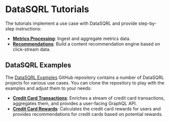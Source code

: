 # DataSQRL Tutorials


The tutorials implement a use case with DataSQRL and provide step-by-step instructions:

* [**Metrics Processing**](../../quickstart): Ingest and aggregate metrics data.
* [**Recommendations**](../recommendations/intro): Build a content recommendation engine based on click-stream data.

## DataSQRL Examples

The [DataSQRL Examples](https://github.com/DataSQRL/datasqrl-examples/) GitHub repository contains a number of DataSQRL projects for various use cases.
You can clone the repository to play with the examples and adjust them to your needs:

* [**Credit Card Transactions**](https://github.com/DataSQRL/datasqrl-examples/): Enriches a stream of credit card transactions, aggregates them, and provides a user-facing GraphQL API.
* [**Credit Card Rewards**](https://github.com/DataSQRL/datasqrl-examples/): Calculates the credit card rewards for users and provides recommendations for credit cards based on potential rewards.
